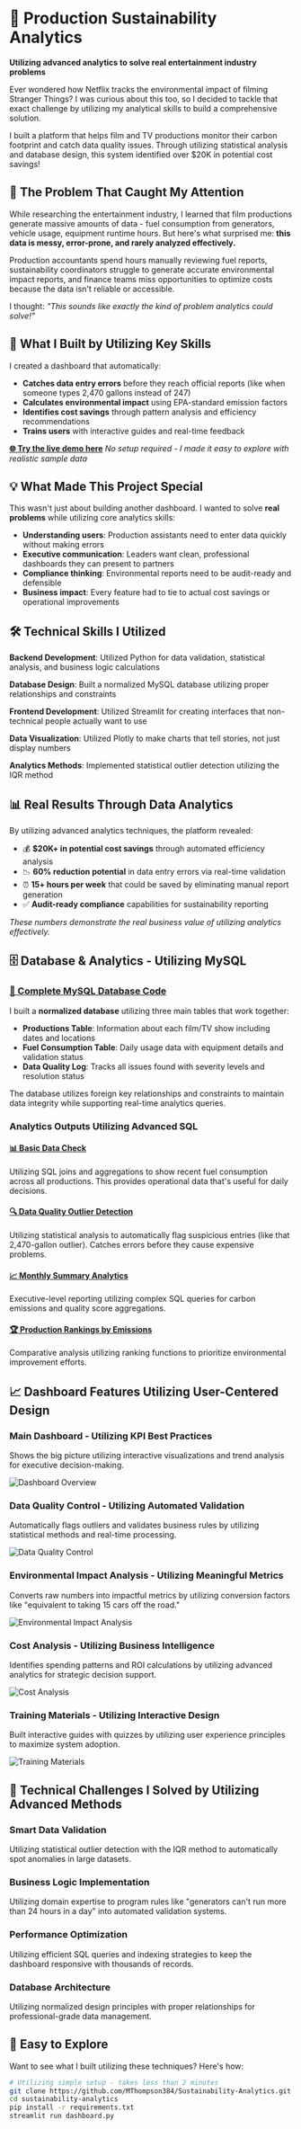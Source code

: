 # 🌱 Production Sustainability Analytics

**Utilizing advanced analytics to solve real entertainment industry problems**

Ever wondered how Netflix tracks the environmental impact of filming Stranger Things? I was curious about this too, so I decided to tackle that exact challenge by utilizing my analytical skills to build a comprehensive solution.

I built a platform that helps film and TV productions monitor their carbon footprint and catch data quality issues. Through utilizing statistical analysis and database design, this system identified over $20K in potential cost savings!

## 🎯 The Problem That Caught My Attention

While researching the entertainment industry, I learned that film productions generate massive amounts of data - fuel consumption from generators, vehicle usage, equipment runtime hours. But here's what surprised me: **this data is messy, error-prone, and rarely analyzed effectively.**

Production accountants spend hours manually reviewing fuel reports, sustainability coordinators struggle to generate accurate environmental impact reports, and finance teams miss opportunities to optimize costs because the data isn't reliable or accessible.

I thought: *"This sounds like exactly the kind of problem analytics could solve!"*

## 🚀 What I Built by Utilizing Key Skills

I created a dashboard that automatically:
- **Catches data entry errors** before they reach official reports (like when someone types 2,470 gallons instead of 247)
- **Calculates environmental impact** using EPA-standard emission factors  
- **Identifies cost savings** through pattern analysis and efficiency recommendations
- **Trains users** with interactive guides and real-time feedback

**[🌐 Try the live demo here](https://sustainability-analytics-dashboard.streamlit.app/)**
*No setup required - I made it easy to explore with realistic sample data*

## 💡 What Made This Project Special

This wasn't just about building another dashboard. I wanted to solve **real problems** while utilizing core analytics skills:

- **Understanding users**: Production assistants need to enter data quickly without making errors
- **Executive communication**: Leaders want clean, professional dashboards they can present to partners  
- **Compliance thinking**: Environmental reports need to be audit-ready and defensible
- **Business impact**: Every feature had to tie to actual cost savings or operational improvements

## 🛠️ Technical Skills I Utilized

**Backend Development**: Utilized Python for data validation, statistical analysis, and business logic calculations

**Database Design**: Built a normalized MySQL database utilizing proper relationships and constraints

**Frontend Development**: Utilized Streamlit for creating interfaces that non-technical people actually want to use

**Data Visualization**: Utilized Plotly to make charts that tell stories, not just display numbers

**Analytics Methods**: Implemented statistical outlier detection utilizing the IQR method

## 📊 Real Results Through Data Analytics

By utilizing advanced analytics techniques, the platform revealed:

- 💰 **$20K+ in potential cost savings** through automated efficiency analysis
- 📉 **60% reduction potential** in data entry errors via real-time validation  
- ⏰ **15+ hours per week** that could be saved by eliminating manual report generation
- ✅ **Audit-ready compliance** capabilities for sustainability reporting

*These numbers demonstrate the real business value of utilizing analytics effectively.*

## 🗄️ Database & Analytics - Utilizing MySQL

### **[📄 Complete MySQL Database Code](https://github.com/MThompson384/Sustainability-Analytics/blob/main/MySQL.%20Production%20Sustainability%20Data%20Analysis%20Project.sql)**

I built a **normalized database** utilizing three main tables that work together:

- **Productions Table**: Information about each film/TV show including dates and locations
- **Fuel Consumption Table**: Daily usage data with equipment details and validation status  
- **Data Quality Log**: Tracks all issues found with severity levels and resolution status

The database utilizes foreign key relationships and constraints to maintain data integrity while supporting real-time analytics queries.

### Analytics Outputs Utilizing Advanced SQL

#### [📊 Basic Data Check](https://github.com/MThompson384/Sustainability-Analytics/blob/main/basic_data_check.csv)
Utilizing SQL joins and aggregations to show recent fuel consumption across all productions. This provides operational data that's useful for daily decisions.

#### [🔍 Data Quality Outlier Detection](https://github.com/MThompson384/Sustainability-Analytics/blob/main/quality_outliers.csv)  
Utilizing statistical analysis to automatically flag suspicious entries (like that 2,470-gallon outlier). Catches errors before they cause expensive problems.

#### [📈 Monthly Summary Analytics](https://github.com/MThompson384/Sustainability-Analytics/blob/main/monthly_summary.csv)
Executive-level reporting utilizing complex SQL queries for carbon emissions and quality score aggregations.

#### [🏆 Production Rankings by Emissions](https://github.com/MThompson384/Sustainability-Analytics/blob/main/production_rankings.csv)
Comparative analysis utilizing ranking functions to prioritize environmental improvement efforts.

## 📈 Dashboard Features Utilizing User-Centered Design

### Main Dashboard - Utilizing KPI Best Practices
Shows the big picture utilizing interactive visualizations and trend analysis for executive decision-making.

![Dashboard Overview](main-dashboard.png)

### Data Quality Control - Utilizing Automated Validation  
Automatically flags outliers and validates business rules by utilizing statistical methods and real-time processing.

![Data Quality Control](data-quality-control.png)

### Environmental Impact Analysis - Utilizing Meaningful Metrics
Converts raw numbers into impactful metrics by utilizing conversion factors like "equivalent to taking 15 cars off the road."

![Environmental Impact Analysis](carbon-footprint.png)

### Cost Analysis - Utilizing Business Intelligence
Identifies spending patterns and ROI calculations by utilizing advanced analytics for strategic decision support.

![Cost Analysis](cost-analysis.png)

### Training Materials - Utilizing Interactive Design
Built interactive guides with quizzes by utilizing user experience principles to maximize system adoption.

![Training Materials](training-materials.png)

## 🔧 Technical Challenges I Solved by Utilizing Advanced Methods

### **Smart Data Validation**
Utilizing statistical outlier detection with the IQR method to automatically spot anomalies in large datasets.

### **Business Logic Implementation**  
Utilizing domain expertise to program rules like "generators can't run more than 24 hours in a day" into automated validation systems.

### **Performance Optimization**
Utilizing efficient SQL queries and indexing strategies to keep the dashboard responsive with thousands of records.

### **Database Architecture**
Utilizing normalized design principles with proper relationships for professional-grade data management.

## 🚀 Easy to Explore

Want to see what I built utilizing these techniques? Here's how:

```bash
# Utilizing simple setup - takes less than 2 minutes
git clone https://github.com/MThompson384/Sustainability-Analytics.git
cd sustainability-analytics  
pip install -r requirements.txt
streamlit run dashboard.py
